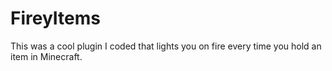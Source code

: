 # FireyItems
This was a cool plugin I coded that lights you on fire every time you hold an item in Minecraft.
